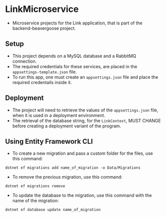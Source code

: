 # LinkMicroservice

* Microservice projects for the Link application, that is part of the backend-beavergoose project.


## Setup
* This project depends on a MySQL database and a RabbitMQ connection.
* The required credentials for these services, are placed in the `appsettings-template.json` file.
* To run this app, one must create an `appsettings.json` file and place the required credentails inside it.

## Deployment
* The project will need to retrieve the values of the `appsettings.json` file, when it is used in a deployment environment.
* The retrieval of the database string, for the `LinkContext`, MUST CHANGE before creating a deployment variant of the program.

## Using Entity Framework CLI

* To create a new migration and pass a custom folder for the files, use this command:
```
dotnet ef migrations add name_of_migration -o Data/Migrations
```

* To remove the previous migration, use this command:
```
dotnet ef migrations remove
```

* To update the database to the migration, use this command with the name of the migration:
```
dotnet ef database update name_of_migration
```